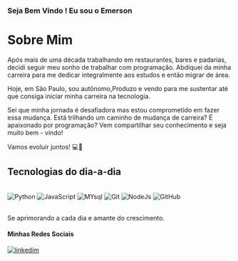 

### Seja Bem Vindo ! Eu sou o Emerson



# Sobre Mim

Após mais de uma década trabalhando em restaurantes, bares e padarias, decidi seguir meu sonho de trabalhar com programação. Abdiquei da minha carreira para me dedicar integralmente aos estudos e então migrar de área.

Hoje, em São Paulo, sou autônomo,Produzo e vendo para me sustentar até que consiga iniciar minha carreira na tecnologia.

Sei que minha jornada é desafiadora mas estou comprometido em fazer essa mudança. Está trilhando um caminho de mudança de carreira? É apaixonado por programação? Vem compartilhar seu conhecimento e seja muito bem - vindo!

Vamos evoluir juntos! 💻🌟


## Tecnologias do dia-a-dia

<div style="display: inline_block"><br/>
    <img aling="center" alt="Python" src="https://img.shields.io/badge/Python-3776AB?style=for-the-badge&logo=python&logoColor=white" />
     <img aling="center" alt="JavaScript" src="https://img.shields.io/badge/JavaScript-F7DF1E?style=for-the-badge&logo=javascript&logoColor=black" />
      <img aling="center" alt="MYsql" src="https://img.shields.io/badge/MySQL-00000F?style=for-the-badge&logo=mysql&logoColor=white" />
    <img aling="center" alt="Git" src="https://img.shields.io/badge/GIT-E44C30?style=for-the-badge&logo=git&logoColor=white" />
    <img aling="center" alt="NodeJs" src="https://img.shields.io/badge/Node.js-43853D?style=for-the-badge&logo=node.js&logoColor=white" />
    <img aling="center" alt="GitHub" src="https://img.shields.io/badge/GitHub-100000?style=for-the-badge&logo=github&logoColor=white" />
</div><br/>


Se aprimorando a cada dia e amante do crescimento. 
    
#### Minhas Redes Sociais


[![linkedim](https://img.shields.io/badge/LinkedIn-0077B5?style=for-the-badge&logo=linkedin&logoColor=white)](https://www.linkedin.com/in/emerson-romana-senna-b68a46277/)
